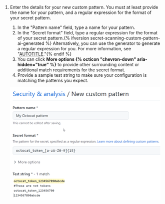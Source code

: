 1. Enter the details for your new custom pattern. You must at least provide the name for your pattern, and a regular expression for the format of your secret pattern.
   1. In the "Pattern name" field, type a name for your pattern.
   1. In the "Secret format" field, type a regular expression for the format of your secret pattern.{% ifversion secret-scanning-custom-pattern-ai-generated %} Alternatively, you can use the generator to generate a regular expression for you. For more information, see "[AUTOTITLE](/code-security/secret-scanning/copilot-secret-scanning/generating-regular-expressions-for-custom-patterns-with-ai)."{% endif %}
   1. You can click **More options {% octicon "chevron-down" aria-hidden="true" %}** to provide other surrounding content or additional match requirements for the secret format.
   1. Provide a sample test string to make sure your configuration is matching the patterns you expect.

   ![Screenshot of a filled custom {% data variables.product.prodname_secret_scanning %} pattern form.](/assets/images/help/repository/secret-scanning-create-custom-pattern.png)
